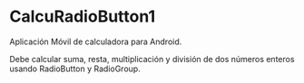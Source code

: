 # CalcuRadioButton1
Aplicación Móvil de calculadora para Android.

Debe calcular suma, resta, multiplicación y división de dos números enteros usando RadioButton y RadioGroup.
